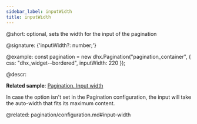 ```yaml
---
sidebar_label: inputWidth
title: inputWidth
---          
```


@short: optional, sets the width for the input of the pagination

@signature: {'inputWidth?: number;'}

@example:
const pagination = new dhx.Pagination("pagination_container", {
    css: "dhx_widget--bordered",
    inputWidth: 220 
});



@descr:

**Related sample**: [Pagination. Input width](https://snippet.dhtmlx.com/1fttbjh9)
 
In case the option isn't set in the Pagination configuration, the input will take the auto-width that fits its maximum content.

@related: pagination/configuration.md#input-width 
